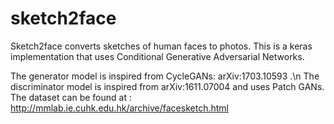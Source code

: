 # sketch2face

Sketch2face converts sketches of human faces to photos. 
This is a keras implementation that uses Conditional Generative Adversarial Networks.

The generator model is inspired from CycleGANs: arXiv:1703.10593 .\n
The discriminator model is inspired from arXiv:1611.07004 and uses Patch GANs.
The dataset can be found at : http://mmlab.ie.cuhk.edu.hk/archive/facesketch.html
